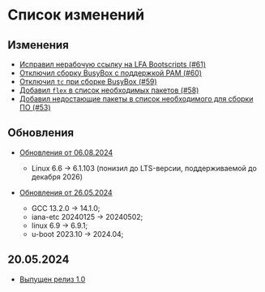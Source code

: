 # Список изменений

<!--

## Изменения

## Добавления

## Обновления пакетов

-->

## Изменения

- [Исправил нерабочую ссылку на LFA Bootscripts (#61)](https://github.com/Linux-for-ARM/handbook/pull/61)
- [Отключил сборку BusyBox с поддержкой PAM (#60)](https://github.com/Linux-for-ARM/handbook/pull/60)
- [Отключил `tc` при сборке BusyBox (#59)](https://github.com/Linux-for-ARM/handbook/pull/59)
- [Добавил `flex` в список необходимых пакетов (#58)](https://github.com/Linux-for-ARM/handbook/pull/58)
- [Добавил недостающие пакеты в список необходимого для сборки ПО (#53)](https://github.com/Linux-for-ARM/handbook/pull/53)

## Обновления

- [Обновления от 06.08.2024](https://github.com/Linux-for-ARM/handbook/commit/048ca618307d92f209ea92de8ba4f920bb44f3f2)
  - Linux 6.6 -> 6.1.103 (понизил до LTS-версии, поддерживаемой до декабря 2026)

- [Обновления от 26.05.2024](https://github.com/Linux-for-ARM/handbook/pull/54)
  - GCC 13.2.0 -> 14.1.0;
  - iana-etc 20240125 -> 20240502;
  - linux 6.9 -> 6.9.1;
  - u-boot 2023.10 -> 2024.04;

## 20.05.2024

- [Выпущен релиз 1.0](https://github.com/Linux-for-ARM/handbook/releases/tag/v1.0.0)
